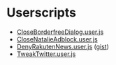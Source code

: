 # Userscripts

- [CloseBorderfreeDialog.user.js](https://github.com/ngs/userscripts/raw/master/CloseBorderfreeDialog.user.js)
- [CloseNatalieAdblock.user.js](https://github.com/ngs/userscripts/raw/master/CloseNatalieAdblock.user.js)
- [DenyRakutenNews.user.js](https://gist.github.com/ktakayama/96377/raw/51be34870a850d1a80234253499ee6fd3c4ca7ef/DenyRakutenNews.user.js) ([gist](https://gist.github.com/ktakayama/96377))
- [TweakTwitter.user.js](https://github.com/ngs/userscripts/raw/master/TweakTwitter.user.js)
